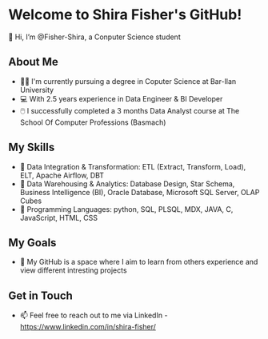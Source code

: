 # Welcome to Shira Fisher's GitHub!
👋 Hi, I’m @Fisher-Shira, a Conputer Science student
## About Me
- 👩‍🎓 I'm currently pursuing a degree in Coputer Science at Bar-Ilan University
- 💻 With 2.5 years experience in Data Engineer & BI Developer
- 🖱️ I successfully completed a 3 months Data Analyst course at The School Of Computer Professions (Basmach)
## My Skills
- 💾 Data Integration & Transformation: ETL (Extract, Transform, Load), ELT, Apache Airflow, DBT
- 💾 Data Warehousing & Analytics: Database Design, Star Schema, Business Intelligence (BI), Oracle Database, Microsoft SQL Server, OLAP Cubes
- 💬 Programming Languages: python, SQL, PLSQL, MDX, JAVA, C, JavaScript, HTML, CSS
## My Goals
- 🌟 My GitHub is a space where I aim to learn from others experience and view different intresting projects
## Get in Touch
- 📫 Feel free to reach out to me via LinkedIn - https://www.linkedin.com/in/shira-fisher/

<!---
Fisher-Shira/Fisher-Shira is a ✨ special ✨ repository because its `README.md` (this file) appears on your GitHub profile.
You can click the Preview link to take a look at your changes.
--->
